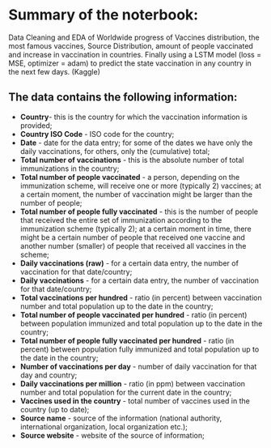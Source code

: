 # Summary of the noterbook:
Data Cleaning and EDA of Worldwide progress of Vaccines distribution, the most famous vaccines, Source Distribution, 
amount of people vaccinated and increase in vaccination in countries. Finally using a LSTM model 
(loss = MSE, optimizer = adam) to predict the state vaccination in any country in the next few days. (Kaggle)



## The data contains the following information:

 
  * **Country**- this is the country for which the vaccination information is provided;
  * **Country ISO Code** - ISO code for the country;
  * **Date** - date for the data entry; for some of the dates we have only the daily vaccinations, for others, only the (cumulative) total;
  * **Total number of vaccinations** - this is the absolute number of total immunizations in the country;
  * **Total number of people vaccinated** - a person, depending on the immunization scheme, will receive one or more (typically 2) vaccines; at a certain moment, the number of vaccination might be larger than the number of people;
  * **Total number of people fully vaccinated** - this is the number of people that received the entire set of immunization according to the immunization scheme (typically 2); at a certain moment in time, there might be a certain number of people that received one vaccine and another number (smaller) of people that received all vaccines in the scheme;
  * **Daily vaccinations (raw)** - for a certain data entry, the number of vaccination for that date/country;
  * **Daily vaccinations** - for a certain data entry, the number of vaccination for that date/country;
  * **Total vaccinations per hundred** - ratio (in percent) between vaccination number and total population up to the date in the country;
  * **Total number of people vaccinated per hundred** - ratio (in percent) between population immunized and total population up to the date in the country;
  * **Total number of people fully vaccinated per hundred** - ratio (in percent) between population fully immunized and total population up to the date in the country;
  * **Number of vaccinations per day** - number of daily vaccination for that day and country;
  * **Daily vaccinations per million** - ratio (in ppm) between vaccination number and total population for the current date in the country;
  * **Vaccines used in the country** - total number of vaccines used in the country (up to date);
  * **Source name** - source of the information (national authority, international organization, local organization etc.);
  * **Source website** - website of the source of information;
